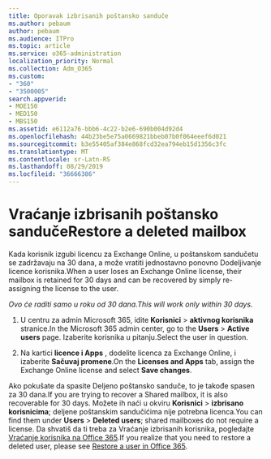 ```yaml
---
title: Oporavak izbrisanih poštansko sanduče
ms.author: pebaum
author: pebaum
ms.audience: ITPro
ms.topic: article
ms.service: o365-administration
localization_priority: Normal
ms.collection: Adm_O365
ms.custom:
- "360"
- "3500005"
search.appverid:
- MOE150
- MED150
- MBS150
ms.assetid: e6112a76-bbb6-4c22-b2e6-690b004d92d4
ms.openlocfilehash: 44b23be5e75a0669821bbeb07b0f064eeef6d021
ms.sourcegitcommit: b3e55405af384e868fcd32ea794eb15d1356c3fc
ms.translationtype: MT
ms.contentlocale: sr-Latn-RS
ms.lasthandoff: 08/29/2019
ms.locfileid: "36666386"
---
```

# <a name="restore-a-deleted-mailbox"></a><span data-ttu-id="ff20f-102">Vraćanje izbrisanih poštansko sanduče</span><span class="sxs-lookup"><span data-stu-id="ff20f-102">Restore a deleted mailbox</span></span>

<span data-ttu-id="ff20f-103">Kada korisnik izgubi licencu za Exchange Online, u poštanskom sandučetu se zadržavaju na 30 dana, a može vratiti jednostavno ponovno Dodeljivanje licence korisnika.</span><span class="sxs-lookup"><span data-stu-id="ff20f-103">When a user loses an Exchange Online license, their mailbox is retained for 30 days and can be recovered by simply re-assigning the license to the user.</span></span>
  
 <span data-ttu-id="ff20f-104">*Ovo će raditi samo u roku od 30 dana.*</span><span class="sxs-lookup"><span data-stu-id="ff20f-104">*This will work only within 30 days.*</span></span>  
  
1. <span data-ttu-id="ff20f-105">U centru za admin Microsoft 365, idite **Korisnici** \> **aktivnog korisnika** stranice.</span><span class="sxs-lookup"><span data-stu-id="ff20f-105">In the Microsoft 365 admin center, go to the **Users** \> **Active users** page.</span></span> <span data-ttu-id="ff20f-106">Izaberite korisnika u pitanju.</span><span class="sxs-lookup"><span data-stu-id="ff20f-106">Select the user in question.</span></span>

2. <span data-ttu-id="ff20f-107">Na kartici **licence i Apps** , dodelite licenca za Exchange Online, i izaberite **Sačuvaj promene**.</span><span class="sxs-lookup"><span data-stu-id="ff20f-107">On the **Licenses and Apps** tab, assign the Exchange Online license and select **Save changes**.</span></span>

<span data-ttu-id="ff20f-108">Ako pokušate da spasite Deljeno poštansko sanduče, to je takođe spasen za 30 dana.</span><span class="sxs-lookup"><span data-stu-id="ff20f-108">If you are trying to recover a Shared mailbox, it is also recoverable for 30 days.</span></span> <span data-ttu-id="ff20f-109">Možete ih naći u okviru **Korisnici** \> **izbrisano korisnicima**; deljene poštanskim sandučićima nije potrebna licenca.</span><span class="sxs-lookup"><span data-stu-id="ff20f-109">You can find them under **Users** \> **Deleted users**; shared mailboxes do not require a license.</span></span> <span data-ttu-id="ff20f-110">Da shvatiš da ti treba za Vraćanje izbrisanih korisnika, pogledajte [Vraćanje korisnika na Office 365](https://docs.microsoft.com/office365/admin/add-users/restore-user).</span><span class="sxs-lookup"><span data-stu-id="ff20f-110">If you realize that you need to restore a deleted user, please see [Restore a user in Office 365](https://docs.microsoft.com/office365/admin/add-users/restore-user).</span></span>
  